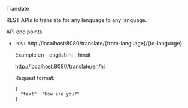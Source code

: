 Translate

REST APIs to translate for any language to any language.

API end points 
- `POST` http://localhost:8080/translate/{from-language}/{to-language}

  Example
  en - english
  hi - hindi 

  http://localhost:8080/translate/en/hi

  Request format:
  ```
  {
    "text": "How are you?"
  }
  ```

